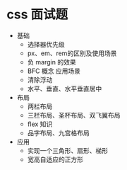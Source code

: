 # css 面试题
- 基础
  - 选择器优先级
  - px、em、rem的区别及使用场景
  - 负 margin 的效果
  - BFC 概念 应用场景
  - 清除浮动
  - 水平、垂直、水平垂直居中
- 布局
  - 两栏布局
  - 三栏布局、圣杯布局、双飞翼布局
  - flex 知识
  - 品字布局、九宫格布局
- 应用
  - 实现一个三角形、扇形、梯形
  - 宽高自适应的正方形